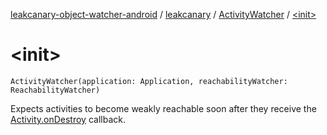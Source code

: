 [leakcanary-object-watcher-android](../../index.md) / [leakcanary](../index.md) / [ActivityWatcher](index.md) / [&lt;init&gt;](./-init-.md)

# &lt;init&gt;

`ActivityWatcher(application: Application, reachabilityWatcher: ReachabilityWatcher)`

Expects activities to become weakly reachable soon after they receive the [Activity.onDestroy](#)
callback.

